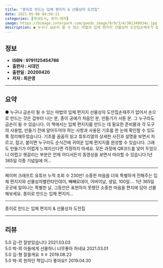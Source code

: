 ```yaml
---
title: "종이로 만드는 입체 편지지 & 선물상자 도안집"
date: 2021-05-06 04:58:11
categories: [국내도서, 취미-레저]
image: https://bimage.interpark.com/goods_image/9/9/3/4/301349934s.jpg
description: ● 누구나 금손이 될 수 있는 마법의 입체 편지지 선물상자 도안집손재주가 없어서 손으로 만드는 것은 겁부터 나는 분, 종이 공예가 처음인 분, 만들기가 서툰 분. 그 누구라도 금손이 될 수 있습니다. 이 책에서는 입체 편지지를 만드는 데 필요한 준비물과 각 도구의 사용법, 만들기 전
---
```


## **정보**

- **ISBN : 9791125454786**
- **출판사 : 시대인**
- **출판일 : 20200420**
- **저자 : 최은영**

------



## **요약**

●  누구나 금손이 될 수 있는 마법의 입체 편지지  선물상자 도안집손재주가 없어서 손으로 만드는 것은 겁부터 나는 분, 종이 공예가 처음인 분, 만들기가 서툰 분. 그 누구라도 금손이 될 수 있습니다. 이 책에서는 입체 편지지를 만드는 데 필요한 준비물과 각 도구의 사용법, 만들기 전에 알아두어야 하는 사항과 사용된 기호를 한 눈에 확인할 수 있도록 정리해두었습니다. 기초를 꼼꼼히 읽고 튜토리얼의 상세한 사진과 설명을 보면서 자르고, 접고, 붙이면 누구라도 순식간에 귀여운 입체 편지지를 완성할 수 있습니다. 그래도 만들기가 어렵게 느껴지신다면 걱정하지 마세요. 모든 과정에 QR코드를 넣어 두었으니 어렵고 헷갈리는 부분은 언제 어디서든지 동영상을 보면서 따라할 수 있습니다.1년 365일 각종 기념일에 어...

------

페이퍼 크래프트 유튜브 누적 조회 수 230만!
소중한 마음을 더욱 특별하게 전해주는 입체 편지지와 선물상자밸런타인데이, 빼빼로데이, 어버이날, 생일, 100일…. 1년 365일 곳곳에 일어나는 특별한 날, 그동안은 표현하지 못했던 소중한 마음을 편지에 담아 선물해보세요. 종이로 만드는 입체 편지지... 

------


종이로 만드는 입체 편지지 & 선물상자 도안집 

------


## **리뷰** 

5.0 김-란 잘받았습니다 2021.03.03 <br/>5.0 박-희 아들에게 선물하니 너무좋아 하네요 2021.03.01 <br/>5.0 김-형 잘쓸게요 ㅎㅎ 2019.08.23 <br/>5.0 박-희 원하던 책입니다 좋아요!! 2019.04.30 <br/>